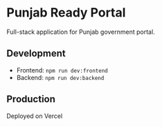 # Punjab Ready Portal

Full-stack application for Punjab government portal.

## Development
- Frontend: `npm run dev:frontend`
- Backend: `npm run dev:backend`

## Production
Deployed on Vercel